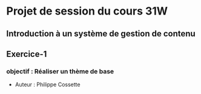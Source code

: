 # Projet de session du cours 31W

## Introduction à un système de gestion de contenu

## Exercice-1

### objectif : Réaliser un thème de base

- Auteur : Philippe Cossette
